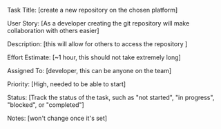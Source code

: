 Task Title: [create a new repository on the chosen platform]

User Story: [As a developer creating the git repository will make collaboration with others easier]

Description: [this will allow for others to access the repository ]

Effort Estimate: [~1 hour, this should not take extremely long]

Assigned To: [developer, this can be anyone on the team]

Priority: [High, needed to be able to start]

Status: [Track the status of the task, such as "not started", "in progress", "blocked", or "completed"]

Notes: [won't change once it's set]